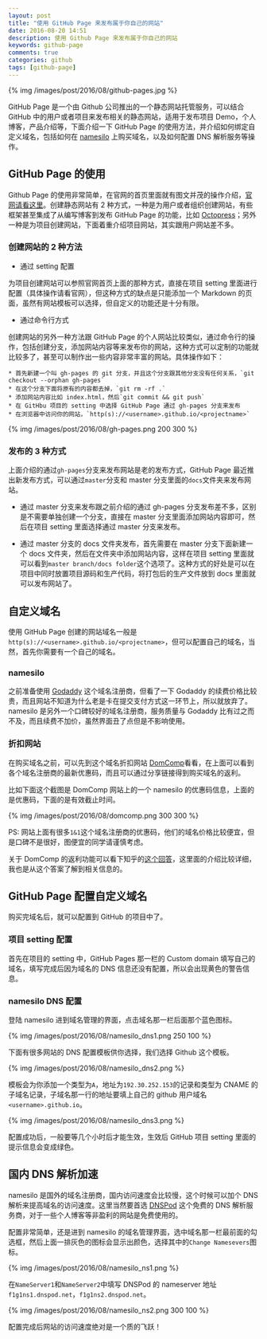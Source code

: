 ```yaml
---
layout: post
title: "使用 GitHub Page 来发布属于你自己的网站"
date: 2016-08-20 14:51
description: 使用 Github Page 来发布属于你自己的网站
keywords: github-page
comments: true
categories: github
tags: [github-page]
---
```


{% img /images/post/2016/08/github-pages.jpg %}

GitHub Page 是一个由 Github 公司推出的一个静态网站托管服务，可以结合 GitHub 中的用户或者项目来发布相关的静态网站，适用于发布项目 Demo，个人博客，产品介绍等，下面介绍一下 GitHub Page 的使用方法，并介绍如何绑定自定义域名，包括如何在 [namesilo](https://www.namesilo.com/) 上购买域名，以及如何配置 DNS 解析服务等操作。

<!--more-->

## GitHub Page 的使用

Github Page 的使用非常简单，在官网的首页里面就有图文并茂的操作介绍，[官网请看这里](https://pages.github.com/)。创建静态网站有 2 种方式，一种是为用户或者组织创建网站，有些框架甚至集成了从编写博客到发布 GitHub Page 的功能，比如 [Octopress](http://octopress.org/)；另外一种是为项目创建网站，下面着重介绍项目网站，其实跟用户网站差不多。

### 创建网站的 2 种方法

* 通过 setting 配置
  
为项目创建网站可以参照官网首页上面的那种方式，直接在项目 setting 里面进行配置（具体操作请看官网），但这种方式的缺点是只能添加一个 Markdown 的页面，虽然有网站模板可以选择，但自定义的功能还是十分有限。  
  
* 通过命令行方式
  
创建网站的另外一种方法跟 GitHub Page 的个人网站比较类似，通过命令行的操作，包括创建分支，添加网站内容等来发布你的网站，这种方式可以定制的功能就比较多了，甚至可以制作出一些内容非常丰富的网站。具体操作如下：

    * 首先新建一个叫 gh-pages 的 git 分支，并且这个分支跟其他分支没有任何关系，`git checkout --orphan gh-pages`
    * 在这个分支下面将原有的内容都去掉，`git rm -rf .`
    * 添加网站内容比如 index.html，然后`git commit && git push`
    * 在 GitHbu 项目的 setting 中选择 GitHub Page 通过 gh-pages 分支来发布
    * 在浏览器中访问你的网站，`http(s)://<username>.github.io/<projectname>`

{% img /images/post/2016/08/gh-pages.png 200 300 %}

### 发布的 3 种方式

上面介绍的通过`gh-pages`分支来发布网站是老的发布方式，GitHub Page 最近推出新发布方式，可以通过`master`分支和 master 分支里面的`docs`文件夹来发布网站。

* 通过 master 分支来发布跟之前介绍的通过 gh-pages 分支发布差不多，区别是不需要单独创建一个分支，直接在 master 分支里面添加网站内容即可，然后在项目 setting 里面选择通过 master 分支来发布。

* 通过 master 分支的 docs 文件夹发布，首先需要在 master 分支下面新建一个 docs 文件夹，然后在文件夹中添加网站内容，这样在项目 setting 里面就可以看到`master branch/docs folder`这个选项了。这种方式的好处是可以在项目中同时放置项目源码和生产代码，将打包后的生产文件放到 docs 里面就可以发布网站了。

## 自定义域名

使用 GitHub Page 创建的网站域名一般是`http(s)://<username>.github.io/<projectname>`，但可以配置自己的域名，当然，首先你需要有一个自己的域名。

### namesilo

之前准备使用 [Godaddy](https://www.godaddy.com/) 这个域名注册商，但看了一下 Godaddy 的续费价格比较贵，而且网站不知道为什么老是卡在提交支付方式这一环节上，所以就放弃了。namesilo 是另外一个口碑较好的域名注册商，服务质量与 Godaddy 比有过之而不及，而且续费不加价，虽然界面丑了点但是不影响使用。

### 折扣网站

在购买域名之前，可以先到这个域名折扣网站 [DomComp](https://www.domcomp.com/)看看，在上面可以看到各个域名注册商的最新优惠码，而且可以通过分享链接得到购买域名的返利。

比如下面这个截图是 DomComp 网站上的一个 namesilo 的优惠码信息，上面的是优惠码，下面的是有效截止时间。

{% img /images/post/2016/08/domcomp.png 300 300 %}

PS: 网站上面有很多`1&1`这个域名注册商的优惠码，他们的域名价格比较便宜，但是口碑不是很好，图便宜的同学请谨慎考虑。

关于 DomComp 的返利功能可以看下知乎的[这个回答](://www.zhihu.com/question/19551906/answer/31986656)，这里面的介绍比较详细，我也是从这个答案了解到相关信息的。

## GitHub Page 配置自定义域名

购买完域名后，就可以配置到 GitHub 的项目中了。

### 项目 setting 配置

首先在项目的 setting 中，GitHub Pages 那一栏的 Custom domain 填写自己的域名，填写完成后因为域名的 DNS 信息还没有配置，所以会出现黄色的警告信息。

### namesilo DNS 配置

登陆 namesilo 进到域名管理的界面，点击域名那一栏后面那个蓝色图标。

{% img /images/post/2016/08/namesilo_dns1.png 250 100 %}

下面有很多网站的 DNS 配置模板供你选择，我们选择 Github 这个模板。

{% img /images/post/2016/08/namesilo_dns2.png %}

模板会为你添加一个类型为`A`，地址为`192.30.252.153`的记录和类型为 CNAME 的子域名记录，子域名那一行的地址要填上自己的 github 用户域名`<username>.github.io`。

{% img /images/post/2016/08/namesilo_dns3.png %}

配置成功后，一般要等几个小时后才能生效，生效后 GitHub 项目 setting 里面的提示信息会变成绿色。

## 国内 DNS 解析加速

namesilo 是国外的域名注册商，国内访问速度会比较慢，这个时候可以加个 DNS 解析来提高域名的访问速度。这里当然要首选 [DNSPod](https://www.dnspod.cn) 这个免费的 DNS 解析服务商，对于一些个人博客等非盈利的网站是免费使用的。

配置非常简单，还是进到 namesilo 的域名管理界面，选中域名那一栏最前面的勾选框，然后上面一排灰色的图标会显示出颜色，选择其中的`Change Namesevers`图标。

{% img /images/post/2016/08/namesilo_ns1.png %}

在`NameServer1`和`NameServer2`中填写 DNSPod 的 nameserver 地址`f1g1ns1.dnspod.net`，`f1g1ns2.dnspod.net`。

{% img /images/post/2016/08/namesilo_ns2.png 300 100 %}

配置完成后网站的访问速度绝对是一个质的飞跃！

